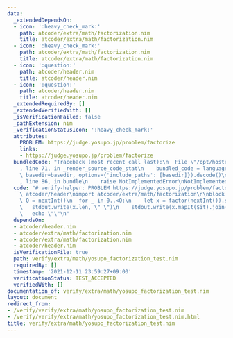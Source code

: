 ```yaml
---
data:
  _extendedDependsOn:
  - icon: ':heavy_check_mark:'
    path: atcoder/extra/math/factorization.nim
    title: atcoder/extra/math/factorization.nim
  - icon: ':heavy_check_mark:'
    path: atcoder/extra/math/factorization.nim
    title: atcoder/extra/math/factorization.nim
  - icon: ':question:'
    path: atcoder/header.nim
    title: atcoder/header.nim
  - icon: ':question:'
    path: atcoder/header.nim
    title: atcoder/header.nim
  _extendedRequiredBy: []
  _extendedVerifiedWith: []
  _isVerificationFailed: false
  _pathExtension: nim
  _verificationStatusIcon: ':heavy_check_mark:'
  attributes:
    PROBLEM: https://judge.yosupo.jp/problem/factorize
    links:
    - https://judge.yosupo.jp/problem/factorize
  bundledCode: "Traceback (most recent call last):\n  File \"/opt/hostedtoolcache/Python/3.10.6/x64/lib/python3.10/site-packages/onlinejudge_verify/documentation/build.py\"\
    , line 71, in _render_source_code_stat\n    bundled_code = language.bundle(stat.path,\
    \ basedir=basedir, options={'include_paths': [basedir]}).decode()\n  File \"/opt/hostedtoolcache/Python/3.10.6/x64/lib/python3.10/site-packages/onlinejudge_verify/languages/nim.py\"\
    , line 86, in bundle\n    raise NotImplementedError\nNotImplementedError\n"
  code: "# verify-helper: PROBLEM https://judge.yosupo.jp/problem/factorize\n\ninclude\
    \ atcoder/header\nimport atcoder/extra/math/factorization\n\nblock main:\n  let\
    \ Q = nextInt()\n  for _ in 0..<Q:\n    let x = factor(nextInt()).sorted()\n \
    \   stdout.write(x.len, \" \")\n    stdout.write(x.mapIt($it).join(\" \"))\n \
    \   echo \"\"\n"
  dependsOn:
  - atcoder/header.nim
  - atcoder/extra/math/factorization.nim
  - atcoder/extra/math/factorization.nim
  - atcoder/header.nim
  isVerificationFile: true
  path: verify/extra/math/yosupo_factorization_test.nim
  requiredBy: []
  timestamp: '2021-12-11 23:59:27+09:00'
  verificationStatus: TEST_ACCEPTED
  verifiedWith: []
documentation_of: verify/extra/math/yosupo_factorization_test.nim
layout: document
redirect_from:
- /verify/verify/extra/math/yosupo_factorization_test.nim
- /verify/verify/extra/math/yosupo_factorization_test.nim.html
title: verify/extra/math/yosupo_factorization_test.nim
---
```

